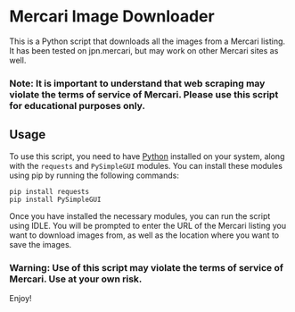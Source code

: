 # Mercari Image Downloader

This is a Python script that downloads all the images from a Mercari listing. It has been tested on jpn.mercari, but may work on other Mercari sites as well.

### Note: It is important to understand that web scraping may violate the terms of service of Mercari. Please use this script for educational purposes only.
## Usage

To use this script, you need to have [Python](https://www.python.org/) installed on your system, along with the ``requests`` and ``PySimpleGUI`` modules. You can install these modules using pip by running the following commands:

```
pip install requests
pip install PySimpleGUI
```

Once you have installed the necessary modules, you can run the script using IDLE.
You will be prompted to enter the URL of the Mercari listing you want to download images from, as well as the location where you want to save the images.

### Warning: Use of this script may violate the terms of service of Mercari. Use at your own risk.
Enjoy!
